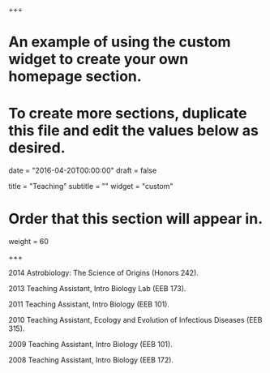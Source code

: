 +++
# An example of using the custom widget to create your own homepage section.
# To create more sections, duplicate this file and edit the values below as desired.

date = "2016-04-20T00:00:00"
draft = false

title = "Teaching"
subtitle = ""
widget = "custom"

# Order that this section will appear in.
weight = 60

+++

2014 Astrobiology: The Science of Origins (Honors 242). 

2013 Teaching Assistant, Intro Biology Lab (EEB 173). 

2011 Teaching Assistant, Intro Biology (EEB 101). 

2010 Teaching Assistant, Ecology and Evolution of Infectious Diseases (EEB 315).

2009 Teaching Assistant, Intro Biology (EEB 101).

2008 Teaching Assistant, Intro Biology (EEB 172).
